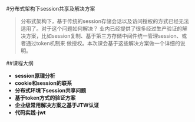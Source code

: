#分布式架构下session共享及解决方案

> 分布式架构下，基于传统的session存储会话以及访问授权的方式已经无法适用了。对于这个问题如何解决？
业内已经提供了很多经过生产验证的解决方案，比如session复制、基于第三方存储中间件统一管理session、或者通过token机制来
做授权。本次课会基于这些解决方案做一个详细的说明。

##课程大纲
- **session原理分析**
- **cookie和session的联系**
- **分布式环境下session共享问题**
- **基于token方式的验证方案**
- **企业级常用解决方案之基于JTW认证**
- **代码实践-jwt**



